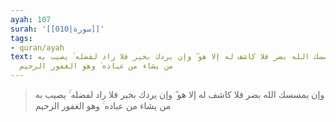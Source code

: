```yaml
---
ayah: 107
surah: '[[010|سورة]]'
tags:
- quran/ayah
text: وإن يمسسك الله بضر فلا كاشف له إلا هو ۖ وإن يردك بخير فلا راد لفضله ۚ يصيب به
  من يشاء من عباده ۚ وهو الغفور الرحيم
---
```

> وإن يمسسك الله بضر فلا كاشف له إلا هو ۖ وإن يردك بخير فلا راد لفضله ۚ يصيب به من يشاء من عباده ۚ وهو الغفور الرحيم
